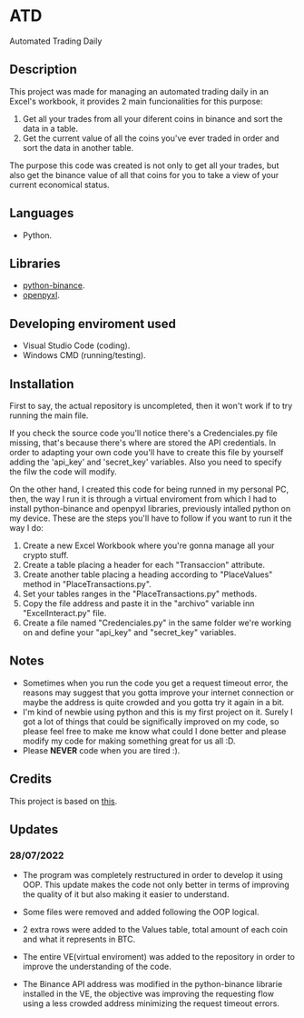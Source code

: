 # ATD
Automated Trading Daily

## Description
This project was made for managing an automated trading daily in an Excel's workbook, it provides 2 main funcionalities for this purpose:
1. Get all your trades from all your diferent coins in binance and sort the data in a table.
2. Get the current value of all the coins you've ever traded in order and sort the data in another table. 

The purpose this code was created is not only to get all your trades, but also get the binance value of all that coins for you to take a view of your current economical status.

## Languages
- Python.

## Libraries
- [python-binance](https://python-binance.readthedocs.io/en/latest/).
- [openpyxl](https://openpyxl.readthedocs.io/en/stable/).

## Developing enviroment used
- Visual Studio Code (coding).
- Windows CMD (running/testing).

## Installation
First to say, the actual repository is uncompleted, then it won't work if to try running the main file.

If you check the source code you'll notice there's a Credenciales.py file missing, that's because there's where are stored the API credentials. In order to adapting your own code you'll have to create this file by yourself adding the 'api_key' and 'secret_key' variables. Also you need to specify the filw the code will modify.

On the other hand, I created this code for being runned in my personal PC, then, the way I run it is through a virtual enviroment from which I had to install python-binance and openpyxl libraries, previously intalled python on my device. These are the steps you'll have to follow if you want to run it the way I do:
1. Create a new Excel Workbook where you're gonna manage all your crypto stuff.
2. Create a table placing a header for each "Transaccion" attribute.
3. Create another table placing a heading according to "PlaceValues" method in "PlaceTransactions.py".
4. Set your tables ranges in the "PlaceTransactions.py" methods.
4. Copy the file address and paste it in the "archivo" variable inn "ExcelInteract.py" file.
5. Create a file named "Credenciales.py" in the same folder we're working on and define your "api_key" and "secret_key" variables.

## Notes
- Sometimes when you run the code you get a request timeout error, the reasons may suggest that you gotta improve your internet connection or maybe the address is quite crowded and you gotta try it again in a bit.
- I'm kind of newbie using python and this is my first project on it. Surely I got a lot of things that could be significally improved on my code, so please feel free to make me know what could I done better and please modify my code for making something great for us all :D.
- Please **NEVER** code when you are tired :).

## Credits
This project is based on [this](https://www.youtube.com/watch?v=wEz05w1d3nE).

## Updates
### 28/07/2022
- The program was completely restructured in order to develop it using OOP. This update makes the code not only better in terms of  improving the quality of it but also making it easier to understand.

- Some files were removed and added following the OOP logical. 

- 2 extra rows were added to the Values table, total amount of each coin and what it represents in BTC.

- The entire VE(virtual enviroment) was added to the repository in order to improve the understanding of the code.

- The Binance API address was modified in the python-binance librarie installed in the VE, the objective was improving the requesting flow using a less crowded address minimizing the request timeout errors.